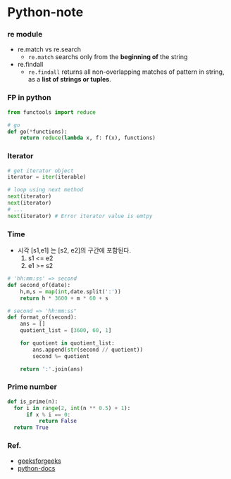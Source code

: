 # Python-note

### re module

- re.match vs re.search
  - `re.match` searchs only from the **beginning of** the string
- re.findall
  - `re.findall` returns all non-overlapping matches of pattern in string, as a **list of strings or tuples**.

### FP in python

```python
from functools import reduce

# go
def go(*functions):
    return reduce(lambda x, f: f(x), functions)
```

### Iterator

```python
# get iterator object
iterator = iter(iterable)

# loop using next method
next(iterator)
next(iterator)
# ...
next(iterator) # Error iterator value is emtpy

```

### Time

- 시각 [s1,e1] 는 [s2, e2]의 구간에 포함된다.
  1. s1 <= e2
  2. e1 >= s2

```python
# 'hh:mm:ss' => second
def second_of(date):
    h,m,s = map(int,date.split(':'))
    return h * 3600 + m * 60 + s

# second => 'hh:mm:ss"
def format_of(second):
    ans = []
    quotient_list = [3600, 60, 1]

    for quotient in quotient_list:
        ans.append(str(second // quotient))
        second %= quotient

    return ':'.join(ans)

```

### Prime number

```python
def is_prime(n):
  for i in range(2, int(n ** 0.5) + 1):
      if x % i == 0:
          return False
  return True

```

### Ref.

- [geeksforgeeks](https://www.geeksforgeeks.org/python-re-search-vs-re-match/)
- [python-docs](https://docs.python.org/)
